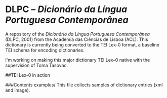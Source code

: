 # DLPC – *Dicionário da Língua Portuguesa Contemporânea*
A repository of the *Dicionário da Língua Portuguesa Contemporânea* (DLPC, 2001) from the Academia das Ciências de Lisboa (ACL).
This dictionary is currently being converted to the TEI Lex-0 format, a baseline TEI schema for encoding dictionaries.

I'm working on making this major dictionary TEI Lex–0 native with the supervision of Toma Tasovac.

##TEI Lex-0 in action


###Contents
examples/
This file collects samples of dictionary entries (xml and image).
